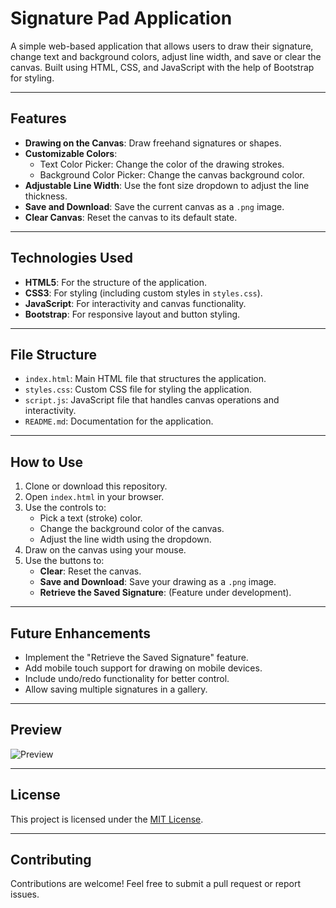 # Signature Pad Application

A simple web-based application that allows users to draw their signature, change text and background colors, adjust line width, and save or clear the canvas. Built using HTML, CSS, and JavaScript with the help of Bootstrap for styling.

---

## Features

- **Drawing on the Canvas**: Draw freehand signatures or shapes.
- **Customizable Colors**:
  - Text Color Picker: Change the color of the drawing strokes.
  - Background Color Picker: Change the canvas background color.
- **Adjustable Line Width**: Use the font size dropdown to adjust the line thickness.
- **Save and Download**: Save the current canvas as a `.png` image.
- **Clear Canvas**: Reset the canvas to its default state.

---

## Technologies Used

- **HTML5**: For the structure of the application.
- **CSS3**: For styling (including custom styles in `styles.css`).
- **JavaScript**: For interactivity and canvas functionality.
- **Bootstrap**: For responsive layout and button styling.

---

## File Structure

- `index.html`: Main HTML file that structures the application.
- `styles.css`: Custom CSS file for styling the application.
- `script.js`: JavaScript file that handles canvas operations and interactivity.
- `README.md`: Documentation for the application.

---

## How to Use

1. Clone or download this repository.
2. Open `index.html` in your browser.
3. Use the controls to:
   - Pick a text (stroke) color.
   - Change the background color of the canvas.
   - Adjust the line width using the dropdown.
4. Draw on the canvas using your mouse.
5. Use the buttons to:
   - **Clear**: Reset the canvas.
   - **Save and Download**: Save your drawing as a `.png` image.
   - **Retrieve the Saved Signature**: (Feature under development).

---

## Future Enhancements

- Implement the "Retrieve the Saved Signature" feature.
- Add mobile touch support for drawing on mobile devices.
- Include undo/redo functionality for better control.
- Allow saving multiple signatures in a gallery.

---

## Preview

![Preview](https://via.placeholder.com/800x400?text=Signature+Pad+Preview)

---

## License

This project is licensed under the [MIT License](LICENSE).

---

## Contributing

Contributions are welcome! Feel free to submit a pull request or report issues.
